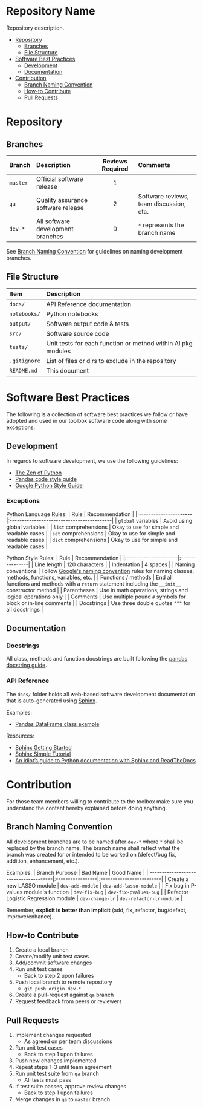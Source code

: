 # Repository Name

Repository description.

* [Repository](#repository)
   * [Branches](#branches)
   * [File Structure](#file-structure)
* [Software Best Practices](#software-best-practices)
   * [Development](#development)
   * [Documentation](#documentation)
* [Contribution](#contribution)
    * [Branch Naming Convention](#branch-naming-convention)
    * [How-to Contribute](#how-to-contribute)
    * [Pull Requests](#pull-requests)


# Repository


## Branches

| Branch   | Description                        | Reviews Required | Comments                                |
|:---------|:-----------------------------------|:----------------:|:----------------------------------------|
| `master` | Official software release          | 1                |                                         |
| `qa`     | Quality assurance software release | 2                | Software reviews, team discussion, etc. |
| `dev-*`  | All software development branches  | 0                | `*` represents the branch name          |

See [Branch Naming Convention](#branch-naming-convention) for guidelines on naming development branches.


## File Structure

| Item         | Description                                                  |
|:-------------|:-------------------------------------------------------------|
| `docs/`      | API Reference documentation                                  |
| `notebooks/` | Python notebooks                                             |
| `output/`    | Software output code & tests                                 |
| `src/`       | Software source code                                         |
| `tests/`     | Unit tests for each function or method within AI pkg modules |
| `.gitignore` | List of files or dirs to exclude in the repository           |
| `README.md`  | This document                                                |


# Software Best Practices

The following is a collection of software best practices we follow or have adopted and used in our toolbox software code along with some exceptions.


## Development

In regards to software development, we use the following guidelines:
* [The Zen of Python](https://www.python.org/dev/peps/pep-0020/#id2)
* [Pandas code style guide](https://pandas.pydata.org/pandas-docs/stable/development/code_style.html)
* [Google Python Style Guide](https://google.github.io/styleguide/pyguide.html)


### Exceptions

Python Language Rules:
| Rule                  | Recommendation                            |
|:----------------------|:------------------------------------------|
| `global` variables    | Avoid using global variables              |
| `list` comprehensions | Okay to use for simple and readable cases |
| `set` comprehensions  | Okay to use for simple and readable cases |
| `dict` comprehensions | Okay to use for simple and readable cases |

Python Style Rules:
| Rule                 | Recommendation |
|:---------------------|:---------------|
| Line length          | 120 characters |
| Indentation          | 4 spaces |
| Naming conventions   | Follow [Google's naming convention](https://google.github.io/styleguide/pyguide.html?showone=Naming#316-naming) rules for naming classes, methods, functions, variables, etc. |
| Functions / methods  | End all functions and methods with a `return` statement including the `__init__` constructor method |
| Parentheses          | Use in math operations, strings and logical operations only |
| Comments             | Use multiple pound `#` symbols for block or in-line comments |
| Docstrings           | Use three double quotes `"""` for all docstrings |


## Documentation


### Docstrings

All class, methods and function docstrings are built following the [pandas docstring guide](https://pandas.pydata.org/pandas-docs/stable/development/contributing_docstring.html).


### API Reference

The `docs/` folder holds all web-based software development documentation that is auto-generated using [Sphinx](http://www.sphinx-doc.org/en/stable/index.html).

Examples:
* [Pandas DataFrame class example](https://pandas.pydata.org/pandas-docs/stable/reference/api/pandas.DataFrame.html)

Resources:
* [Sphinx Getting Started](http://www.sphinx-doc.org/en/stable/usage/quickstart.html)
* [Sphinx Simple Tutorial](https://brandons-sphinx-tutorial.readthedocs.io/en/latest/)
* [An idiot’s guide to Python documentation with Sphinx and ReadTheDocs](https://samnicholls.net/2016/06/15/how-to-sphinx-readthedocs/)


# Contribution

For those team members willing to contribute to the toolbox make sure you understand the content hereby explained before doing anything.


## Branch Naming Convention

All development branches are to be named after `dev-*` where `*` shall be replaced by the branch name. The branch name shall reflect what the branch was created for or intended to be worked on (defect/bug fix, addition, enhancement, etc.).

Examples:
| Branch Purpose                        | Bad Name         | Good Name                |
|:--------------------------------------|:-----------------|:-------------------------|
| Create a new LASSO module             | `dev-add-module` | `dev-add-lasso-module`   |
| Fix bug in P-values module's function | `dev-fix-bug`    | `dev-fix-pvalues-bug`    |
| Refactor Logistic Regression module   | `dev-change-lr`  | `dev-refactor-lr-module` |

Remember, **explicit is better than implicit** (add, fix, refactor, bug/defect, improve/enhance).


## How-to Contribute

1. Create a local branch
2. Create/modify unit test cases
3. Add/commit software changes
4. Run unit test cases
    * Back to step 2 upon failures
5. Push local branch to remote repository
    * `git push origin dev-*`
6. Create a pull-request against `qa` branch
7. Request feedback from peers or reviewers

## Pull Requests

1. Implement changes requested
   * As agreed on per team discussions
2. Run unit test cases
   * Back to step 1 upon failures
3. Push new changes implemented
4. Repeat steps 1-3 until team agreement
5. Run unit test suite from `qa` branch
   * All tests must pass
6. If test suite passes, approve review changes
   * Back to step 1 upon failures
7. Merge changes in `qa` to `master` branch
